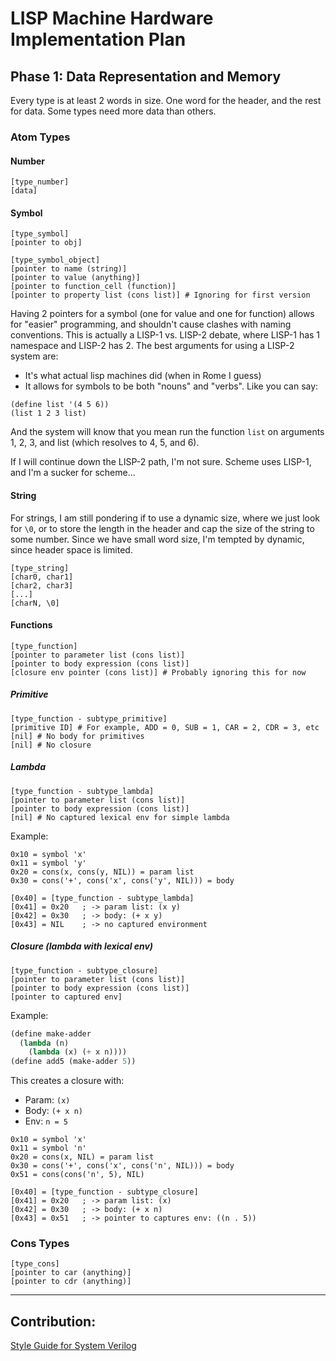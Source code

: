 # LISP Machine Hardware Implementation Plan

## Phase 1: Data Representation and Memory

Every type is at least 2 words in size. One word for the header, and the rest for data.
Some types need more data than others.

### Atom Types

#### Number
```
[type_number]
[data]
```
#### Symbol
```
[type_symbol]
[pointer to obj]
```

```
[type_symbol_object]
[pointer to name (string)]
[pointer to value (anything)]
[pointer to function_cell (function)]
[pointer to property list (cons list)] # Ignoring for first version
```

Having 2 pointers for a symbol (one for value and one for function) allows for "easier"
programming, and shouldn't cause clashes with naming conventions. This is actually a LISP-1
vs. LISP-2 debate, where LISP-1 has 1 namespace and LISP-2 has 2. The best arguments for
using a LISP-2 system are:
- It's what actual lisp machines did (when in Rome I guess)
- It allows for symbols to be both "nouns" and "verbs". Like you can say:
```
(define list '(4 5 6))
(list 1 2 3 list)
```
And the system will know that you mean run the function `list` on arguments 1, 2, 3, and list
(which resolves to 4, 5, and 6).

If I will continue down the LISP-2 path, I'm not sure. Scheme uses LISP-1, and I'm a sucker for
scheme...

#### String
For strings, I am still pondering if to use a dynamic size, where we just look for `\0`,
or to store the length in the header and cap the size of the string to some number. Since
we have small word size, I'm tempted by dynamic, since header space is limited.
```
[type_string]
[char0, char1]
[char2, char3]
[...]
[charN, \0]
```

#### Functions
```
[type_function]
[pointer to parameter list (cons list)]
[pointer to body expression (cons list)]
[closure env pointer (cons list)] # Probably ignoring this for now
```

##### Primitive
```
[type_function - subtype_primitive]
[primitive ID] # For example, ADD = 0, SUB = 1, CAR = 2, CDR = 3, etc
[nil] # No body for primitives
[nil] # No closure
```

##### Lambda
```
[type_function - subtype_lambda]
[pointer to parameter list (cons list)]
[pointer to body expression (cons list)]
[nil] # No captured lexical env for simple lambda
```
Example:
```
0x10 = symbol 'x'
0x11 = symbol 'y'
0x20 = cons(x, cons(y, NIL)) = param list
0x30 = cons('+', cons('x', cons('y', NIL))) = body

[0x40] = [type_function - subtype_lambda]
[0x41] = 0x20   ; -> param list: (x y)
[0x42] = 0x30   ; -> body: (+ x y)
[0x43] = NIL    ; -> no captured environment
```
##### Closure (lambda with lexical env)
```
[type_function - subtype_closure]
[pointer to parameter list (cons list)]
[pointer to body expression (cons list)]
[pointer to captured env]
```
Example:
```lisp
(define make-adder
  (lambda (n)
    (lambda (x) (+ x n))))
(define add5 (make-adder 5))
```

This creates a closure with:
- Param: `(x)`
- Body: `(+ x n)`
- Env: `n = 5`

```
0x10 = symbol 'x'
0x11 = symbol 'n'
0x20 = cons(x, NIL) = param list
0x30 = cons('+', cons('x', cons('n', NIL))) = body
0x51 = cons(cons('n', 5), NIL)

[0x40] = [type_function - subtype_closure]
[0x41] = 0x20   ; -> param list: (x)
[0x42] = 0x30   ; -> body: (+ x n)
[0x43] = 0x51   ; -> pointer to captures env: ((n . 5))

```

### Cons Types
```
[type_cons]
[pointer to car (anything)]
[pointer to cdr (anything)]
```

---

## Contribution:
[Style Guide for System Verilog](https://github.com/lowRISC/style-guides/blob/master/VerilogCodingStyle.md)
